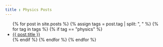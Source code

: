 ```yaml
---
title : Physics Posts
---
```


<ul>
    {% for post in site.posts %}
		{% assign tags = post.tag  | split: ", " %}
		{% for tag in tags %}
			{% if tag == "physics" %}
				<li>
					<a href="{{ post.url }}">{{ post.title }}
					</a>
				</li>
			{% endif %}
		{% endfor %}
    {% endfor %}
</ul>
